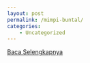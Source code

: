 ```yaml
---
layout: post
permalink: /mimpi-buntal/
categories:
    - Uncategorized
---
```


[Baca Selengkapnya](/01)